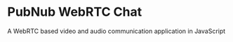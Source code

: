 PubNub WebRTC Chat
=======================
A WebRTC based video and audio communication application in JavaScript
